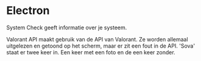 # Electron

System Check geeft informatie over je systeem.

Valorant API maakt gebruik van de API van Valorant. Ze worden allemaal uitgelezen en getoond op het scherm, maar er zit een fout in de API. 
'Sova' staat er twee keer in. Een keer met een foto en de een keer zonder.
